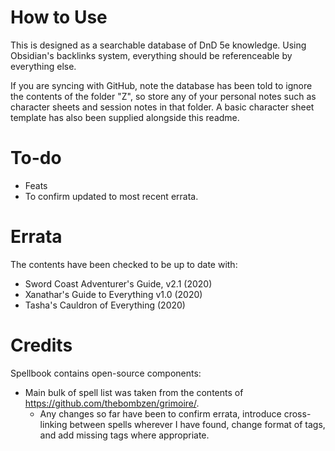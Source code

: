 # How to Use
This is designed as a searchable database of DnD 5e knowledge. Using Obsidian's backlinks system, everything should be referenceable by everything else.

If you are syncing with GitHub, note the database has been told to ignore the contents of the folder "Z", so store any of your personal notes such as character sheets and session notes in that folder. A basic character sheet template has also been supplied alongside this readme.

# To-do
- Feats
- To confirm updated to most recent errata.

# Errata
The contents have been checked to be up to date with:

- Sword Coast Adventurer's Guide, v2.1 (2020)
- Xanathar's Guide to Everything v1.0 (2020)
- Tasha's Cauldron of Everything (2020)

# Credits

Spellbook contains open-source components:
- Main bulk of spell list was taken from the contents of https://github.com/thebombzen/grimoire/. 
	- Any changes so far have been to confirm errata, introduce cross-linking between spells wherever I have found, change format of tags, and add missing tags where appropriate.
